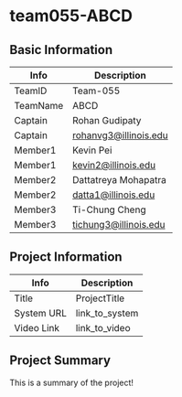 # team055-ABCD

## Basic Information

|   Info      |        Description     |
| ----------- | ---------------------- |
| TeamID      |        Team-055        |
| TeamName    |         ABCD           |
| Captain     |       Rohan Gudipaty   |
| Captain     |  rohanvg3@illinois.edu  |
| Member1     |        Kevin Pei       |
| Member1     |   kevin2@illinois.edu  |
| Member2     |  Dattatreya Mohapatra  |
| Member2     |   datta1@illinois.edu  |
| Member3     |     Ti-Chung Cheng     |
| Member3     |  tichung3@illinois.edu |

## Project Information

|   Info      |        Description     |
| ----------- | ---------------------- |
|  Title      |       ProjectTitle     |
| System URL  |      link_to_system    |
| Video Link  |      link_to_video     |

## Project Summary

This is a summary of the project!

